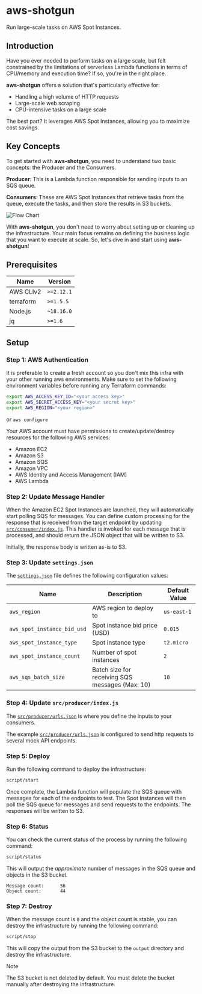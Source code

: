 # aws-shotgun

Run large-scale tasks on AWS Spot Instances.

## Introduction

Have you ever needed to perform tasks on a large scale, but felt constrained by
the limitations of serverless Lambda functions in terms of CPU/memory and
execution time? If so, you're in the right place.

**aws-shotgun** offers a solution that's particularly effective for:

- Handling a high volume of HTTP requests
- Large-scale web scraping
- CPU-intensive tasks on a large scale

The best part? It leverages AWS Spot Instances, allowing you to maximize cost
savings.

## Key Concepts

To get started with **aws-shotgun**, you need to understand two basic concepts:
the Producer and the Consumers.

**Producer**: This is a Lambda function responsible for sending inputs to an SQS
queue.

**Consumers**: These are AWS Spot Instances that retrieve tasks from the queue,
execute the tasks, and then store the results in S3 buckets.

![Flow Chart](https://i.imgur.com/qpGFq5x.png)

With **aws-shotgun**, you don't need to worry about setting up or cleaning up
the infrastructure. Your main focus remains on defining the business logic that
you want to execute at scale. So, let's dive in and start using **aws-shotgun**!

## Prerequisites

| Name      | Version    |
| --------- | ---------- |
| AWS CLIv2 | `>=2.12.1` |
| terraform | `>=1.5.5`  |
| Node.js   | `~18.16.0` |
| jq        | `>=1.6`    |

## Setup

### Step 1: AWS Authentication

It is preferable to create a fresh account so you don't mix this infra with your
other running aws environments. Make sure to set the following environment
variables before running any Terraform commands:

```bash
export AWS_ACCESS_KEY_ID="<your access key>"
export AWS_SECRET_ACCESS_KEY="<your secret key>"
export AWS_REGION="<your region>"
```

or `aws configure`

Your AWS account must have permissions to create/update/destroy resources for
the following AWS services:

- Amazon EC2
- Amazon S3
- Amazon SQS
- Amazon VPC
- AWS Identity and Access Management (IAM)
- AWS Lambda

### Step 2: Update Message Handler

When the Amazon EC2 Spot Instances are launched, they will automatically start
polling SQS for messages. You can define custom processing for the response that
is received from the target endpoint by updating
[`src/consumer/index.js`](src/consumer/index.js#L20). This handler is invoked
for each message that is processed, and should return the JSON object that will
be written to S3.

Initially, the response body is written as-is to S3.

### Step 3: Update `settings.json`

The [`settings.json`](./settings.json) file defines the following configuration
values:

| Name                        | Description                                     | Default Value |
| --------------------------- | -------------------------------------           | ------------- |
| `aws_region`                | AWS region to deploy to                         | `us-east-1`   |
| `aws_spot_instance_bid_usd` | Spot instance bid price (USD)                   | `0.015`       |
| `aws_spot_instance_type`    | Spot instance type                              | `t2.micro`    |
| `aws_spot_instance_count`   | Number of spot instances                        | `2`           |
| `aws_sqs_batch_size`        | Batch size for receiving SQS messages (Max: 10) | `10`          |

### Step 4: Update `src/producer/index.js`

The [`src/producer/urls.json`](./src/producer/urls.json) is where you define the
inputs to your consumers.

The example [`src/producer/urls.json`](./src/producer/urls.json) is configured
to send http requests to several mock API endpoints.

### Step 5: Deploy

Run the following command to deploy the infrastructure:

```bash
script/start
```

Once complete, the Lambda function will populate the SQS queue with messages for
each of the endpoints to test. The Spot Instances will then poll the SQS queue
for messages and send requests to the endpoints. The responses will be written
to S3.

### Step 6: Status

You can check the current status of the process by running the following
command:

```bash
script/status
```

This will output the _approximate_ number of messages in the SQS queue and
objects in the S3 bucket.

```plain
Message count:      56
Object count:       44
```

### Step 7: Destroy

When the message count is `0` and the object count is stable, you can destroy
the infrastructure by running the following command:

```bash
script/stop
```

This will copy the output from the S3 bucket to the `output` directory and
destroy the infrastructure.

> [!NOTE]
>
> The S3 bucket is not deleted by default. You must delete the bucket manually
> after destroying the infrastructure.

